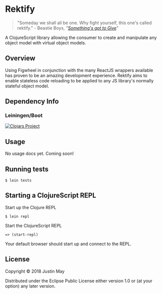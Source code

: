 # Rektify

> "Someday we shall all be one. Why fight yourself,
> this one's called rektify." \- Beastie Boys,
> _"[Something's got to Give](https://www.youtube.com/watch?v=teQqelBTw7g)"_

A ClojureScript library allowing the consumer to create and manipulate any object model with virtual object models.

## Overview

Using Figwheel in conjunction with the many ReactJS wrappers available has proven to be an amazing development experience. Rektify aims to enable stateless code reloading to be applied to any JS library's normally stateful object model.

## Dependency Info

### Leiningen/Boot

[![Clojars Project](https://img.shields.io/clojars/v/dankreek/rektify.svg)](https://clojars.org/dankreek/rektify)

## Usage

No usage docs yet. Coming soon!

## Running tests

```
$ lein tests
```

## Starting a ClojureScript REPL

Start up the Clojure REPL

```
$ lein repl
```

Start the ClojureScript REPL

```
=> (start-repl)
```

Your default browser should start up and connect to the REPL.

## License

Copyright © 2018 Justin May

Distributed under the Eclipse Public License either version 1.0 or (at your option) any later version.
